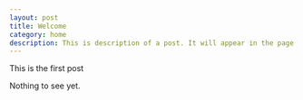```yaml
---
layout: post
title: Welcome
category: home
description: This is description of a post. It will appear in the page of it's category with the description or excerpt shown. Clicking each of them will redirect to the page of the post, the same with clicking "Read More"
---
```


This is the first post

Nothing to see yet.